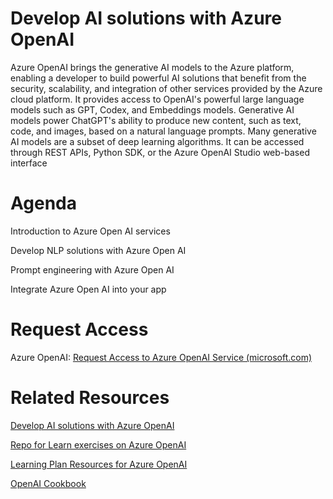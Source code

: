 # Develop AI solutions with Azure OpenAI
Azure OpenAI brings the generative AI models to the Azure platform, enabling a developer to build powerful AI solutions that benefit from the security, scalability, and integration of other services provided by the Azure cloud platform. It provides access to OpenAI's powerful large language models such as GPT, Codex, and Embeddings models. Generative AI models power ChatGPT's ability to produce new content, such as text, code, and images, based on a natural language prompts. Many generative AI models are a subset of deep learning algorithms. It can be accessed through REST APIs, Python SDK, or the Azure OpenAI Studio web-based interface

# Agenda 
Introduction to Azure Open AI services

Develop NLP solutions with Azure Open AI

Prompt engineering with Azure Open AI

Integrate Azure Open AI into your app

# Request Access
Azure OpenAI: [Request Access to Azure OpenAI Service (microsoft.com)](https://customervoice.microsoft.com/Pages/ResponsePage.aspx?id=v4j5cvGGr0GRqy180BHbR7en2Ais5pxKtso_Pz4b1_xUOFA5Qk1UWDRBMjg0WFhPMkIzTzhKQ1dWNyQlQCN0PWcu)

# Related Resources
[Develop AI solutions with Azure OpenAI](https://learn.microsoft.com/en-us/training/paths/develop-ai-solutions-azure-openai/)

[Repo for Learn exercises on Azure OpenAI](https://github.com/MicrosoftLearning/mslearn-openai)

[Learning Plan Resources for Azure OpenAI](https://microsoft.github.io/PartnerResources/skilling/ai-ml-academy/openai)

[OpenAI Cookbook](https://github.com/openai/openai-cookbook)





